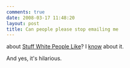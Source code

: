 ```yaml
---
comments: true
date: 2008-03-17 11:48:20
layout: post
title: Can people please stop emailing me
---
```


about [Stuff White People Like](http://stuffwhitepeoplelike.wordpress.com/)? I [know](http://del.icio.us/helrond/for:hungryghoast) about it.

And yes, it's hilarious.
